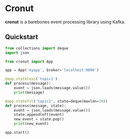 Cronut
======

**cronut** is a barebones event processing library using Kafka.

## Quickstart

```python
from collections import deque
import json

from cronut import App

app = App('myapp', broker='localhost:9096')

@app.stateless('topic1')
def process(message):
	event = json.loads(message.value())
	print(message)

@app.stateful('topic2', state=deque(maxlen=10))
def process(message, state):
	event = json.loads(message.value())
	state.appendleft(event)
	new_event = state.pop()
	print(new_event)

app.start()
```
